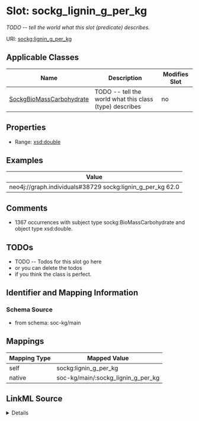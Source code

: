 

# Slot: sockg_lignin_g_per_kg


_TODO -- tell the world what this slot (predicate) describes._





URI: [sockg:lignin_g_per_kg](http://www.semanticweb.org/sockg/ontologies/2024/0/soil-carbon-ontology/lignin_g_per_kg)



<!-- no inheritance hierarchy -->





## Applicable Classes

| Name | Description | Modifies Slot |
| --- | --- | --- |
| [SockgBioMassCarbohydrate](../classes/SockgBioMassCarbohydrate.md) | TODO -- tell the world what this class (type) describes |  no  |







## Properties

* Range: [xsd:double](http://www.w3.org/2001/XMLSchema#double)






## Examples

| Value |
| --- |
| neo4j://graph.individuals#38729 sockg:lignin_g_per_kg 62.0 |

## Comments

* 1367 occurrences with subject type sockg:BioMassCarbohydrate and object type xsd:double.

## TODOs

* TODO -- Todos for this slot go here
* or you can delete the todos
* if you think the class is perfect.

## Identifier and Mapping Information







### Schema Source


* from schema: soc-kg/main




## Mappings

| Mapping Type | Mapped Value |
| ---  | ---  |
| self | sockg:lignin_g_per_kg |
| native | soc-kg/main/:sockg_lignin_g_per_kg |




## LinkML Source

<details>
```yaml
name: sockg_lignin_g_per_kg
description: TODO -- tell the world what this slot (predicate) describes.
todos:
- TODO -- Todos for this slot go here
- or you can delete the todos
- if you think the class is perfect.
comments:
- 1367 occurrences with subject type sockg:BioMassCarbohydrate and object type xsd:double.
examples:
- value: neo4j://graph.individuals#38729 sockg:lignin_g_per_kg 62.0
from_schema: soc-kg/main
rank: 1000
slot_uri: sockg:lignin_g_per_kg
alias: sockg_lignin_g_per_kg
domain_of:
- sockg_BioMassCarbohydrate
range: double

```
</details>